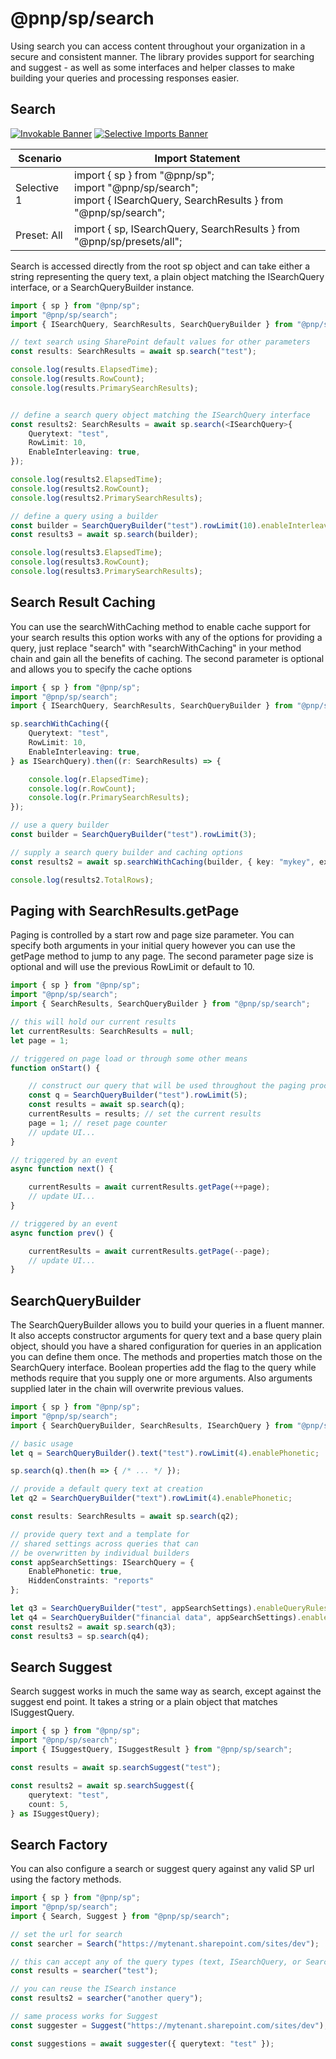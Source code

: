 # @pnp/sp/search

Using search you can access content throughout your organization in a secure and consistent manner. The library provides support for searching and suggest - as well as some interfaces and helper classes to make building your queries and processing responses easier.

## Search

[![Invokable Banner](https://img.shields.io/badge/Invokable-informational.svg)](../concepts/invokable.md) [![Selective Imports Banner](https://img.shields.io/badge/Selective%20Imports-informational.svg)](../concepts/selective-imports.md)  

|Scenario|Import Statement|
|--|--|
|Selective 1|import { sp } from "@pnp/sp";<br />import "@pnp/sp/search";<br />import { ISearchQuery, SearchResults } from "@pnp/sp/search";|
|Preset: All|import { sp, ISearchQuery, SearchResults } from "@pnp/sp/presets/all";|

Search is accessed directly from the root sp object and can take either a string representing the query text, a plain object matching the ISearchQuery interface, or a SearchQueryBuilder instance.

```TypeScript
import { sp } from "@pnp/sp";
import "@pnp/sp/search";
import { ISearchQuery, SearchResults, SearchQueryBuilder } from "@pnp/sp/search";

// text search using SharePoint default values for other parameters
const results: SearchResults = await sp.search("test");

console.log(results.ElapsedTime);
console.log(results.RowCount);
console.log(results.PrimarySearchResults);


// define a search query object matching the ISearchQuery interface
const results2: SearchResults = await sp.search(<ISearchQuery>{
    Querytext: "test",
    RowLimit: 10,
    EnableInterleaving: true,
});

console.log(results2.ElapsedTime);
console.log(results2.RowCount);
console.log(results2.PrimarySearchResults);

// define a query using a builder
const builder = SearchQueryBuilder("test").rowLimit(10).enableInterleaving.enableQueryRules.processPersonalFavorites;
const results3 = await sp.search(builder);

console.log(results3.ElapsedTime);
console.log(results3.RowCount);
console.log(results3.PrimarySearchResults);
```

## Search Result Caching

You can use the searchWithCaching method to enable cache support for your search results this option works with any of the options for providing a query, just replace "search" with "searchWithCaching" in your method chain and gain all the benefits of caching. The second parameter is optional and allows you to specify the cache options

```TypeScript
import { sp } from "@pnp/sp";
import "@pnp/sp/search";
import { ISearchQuery, SearchResults, SearchQueryBuilder } from "@pnp/sp/search";

sp.searchWithCaching({
    Querytext: "test",
    RowLimit: 10,
    EnableInterleaving: true,
} as ISearchQuery).then((r: SearchResults) => {

    console.log(r.ElapsedTime);
    console.log(r.RowCount);
    console.log(r.PrimarySearchResults);
});

// use a query builder
const builder = SearchQueryBuilder("test").rowLimit(3);

// supply a search query builder and caching options
const results2 = await sp.searchWithCaching(builder, { key: "mykey", expiration: dateAdd(new Date(), "month", 1) });

console.log(results2.TotalRows);
```

## Paging with SearchResults.getPage

Paging is controlled by a start row and page size parameter. You can specify both arguments in your initial query however you can use the getPage method to jump to any page. The second parameter page size is optional and will use the previous RowLimit or default to 10.

```TypeScript
import { sp } from "@pnp/sp";
import "@pnp/sp/search";
import { SearchResults, SearchQueryBuilder } from "@pnp/sp/search";

// this will hold our current results
let currentResults: SearchResults = null;
let page = 1;

// triggered on page load or through some other means
function onStart() {

    // construct our query that will be used throughout the paging process, likely from user input
    const q = SearchQueryBuilder("test").rowLimit(5);
    const results = await sp.search(q);
    currentResults = results; // set the current results
    page = 1; // reset page counter
    // update UI...
}

// triggered by an event
async function next() {

    currentResults = await currentResults.getPage(++page);
    // update UI...
}

// triggered by an event
async function prev() {

    currentResults = await currentResults.getPage(--page);
    // update UI...
}
```

## SearchQueryBuilder

The SearchQueryBuilder allows you to build your queries in a fluent manner. It also accepts constructor arguments for query text and a base query plain object, should you have a shared configuration for queries in an application you can define them once. The methods and properties match those on the SearchQuery interface. Boolean properties add the flag to the query while methods require that you supply one or more arguments. Also arguments supplied later in the chain will overwrite previous values.

```TypeScript
import { sp } from "@pnp/sp";
import "@pnp/sp/search";
import { SearchQueryBuilder, SearchResults, ISearchQuery } from "@pnp/sp/search";

// basic usage
let q = SearchQueryBuilder().text("test").rowLimit(4).enablePhonetic;

sp.search(q).then(h => { /* ... */ });

// provide a default query text at creation
let q2 = SearchQueryBuilder("text").rowLimit(4).enablePhonetic;

const results: SearchResults = await sp.search(q2);

// provide query text and a template for
// shared settings across queries that can
// be overwritten by individual builders
const appSearchSettings: ISearchQuery = {
    EnablePhonetic: true,
    HiddenConstraints: "reports"
};

let q3 = SearchQueryBuilder("test", appSearchSettings).enableQueryRules;
let q4 = SearchQueryBuilder("financial data", appSearchSettings).enableSorting.enableStemming;
const results2 = await sp.search(q3);
const results3 = sp.search(q4);
```

## Search Suggest

Search suggest works in much the same way as search, except against the suggest end point. It takes a string or a plain object that matches ISuggestQuery.

```TypeScript
import { sp } from "@pnp/sp";
import "@pnp/sp/search";
import { ISuggestQuery, ISuggestResult } from "@pnp/sp/search";

const results = await sp.searchSuggest("test");

const results2 = await sp.searchSuggest({
    querytext: "test",
    count: 5,
} as ISuggestQuery);
```

## Search Factory

You can also configure a search or suggest query against any valid SP url using the factory methods.

```TypeScript
import { sp } from "@pnp/sp";
import "@pnp/sp/search";
import { Search, Suggest } from "@pnp/sp/search";

// set the url for search
const searcher = Search("https://mytenant.sharepoint.com/sites/dev");

// this can accept any of the query types (text, ISearchQuery, or SearchQueryBuilder)
const results = searcher("test");

// you can reuse the ISearch instance
const results2 = searcher("another query");

// same process works for Suggest
const suggester = Suggest("https://mytenant.sharepoint.com/sites/dev");

const suggestions = await suggester({ querytext: "test" });
```
